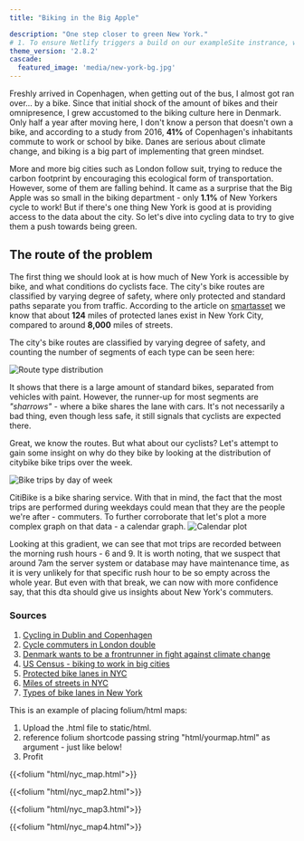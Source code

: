 ```yaml
---
title: "Biking in the Big Apple"

description: "One step closer to green New York."
# 1. To ensure Netlify triggers a build on our exampleSite instrance, we need to change a file in the exampleSite directory.
theme_version: '2.8.2'
cascade:
  featured_image: 'media/new-york-bg.jpg'
---
```

Freshly arrived in Copenhagen, when getting out of the bus, I almost got ran over... by a bike. Since that initial shock of the amount of bikes and their omnipresence, I grew accustomed to the biking culture here in Denmark. Only half a year after moving here, I don't know a person that doesn't own a bike, and according to a study from 2016, **41%** of Copenhagen's inhabitants commute to work or school by bike. Danes are serious about climate change, and biking is a big part of implementing that green mindset.

More and more big cities such as London follow suit, trying to reduce the carbon footprint by encouraging this ecological form of transportation. However, some of them are falling behind. It came as a surprise that the Big Apple was so small in the biking department - only **1.1%** of New Yorkers cycle to work! But if there's one thing New York is good at is providing access to the data about the city. So let's dive into cycling data to try to give them a push towards being green. 

## The route of the problem

The first thing we should look at is how much of New York is accessible by bike, and what conditions do cyclists face. The city's bike routes are classified by varying degree of safety, where only protected and standard paths separate you from traffic.
According to the article on [smartasset](https://smartasset.com/data-studies/most-bike-friendly-cities-2021) we know that about **124** miles of protected lanes exist in New York City, compared to around **8,000** miles of streets.

The city's bike routes are classified by varying degree of safety, and counting the number of segments of each type can be seen here:

![Route type distribution](/svg/plot_route_distribution.svg)

It shows that there is a large amount of standard bikes, separated from vehicles with paint. However, the runner-up for most segments are *"sharrows"* - where a bike shares the lane with cars. It's not necessarily a bad thing, even though less safe, it still signals that cyclists are expected there. 

Great, we know the routes. But what about our cyclists? Let's attempt to gain some insight on why do they bike by looking at the distribution of citybike bike trips over the week.

![Bike trips by day of week](/svg/plot_dayofweek_distribution.svg)

CitiBike is a bike sharing service. With that in mind, the fact that the most trips are performed during weekdays could mean that they are the people we're after - commuters. To further corroborate that let's plot a more complex graph on that data - a calendar graph.
![Calendar plot](/svg/plot_calendar.svg)

Looking at this gradient, we can see that mot trips are recorded between the morning rush hours - 6 and 9. It is worth noting, that we suspect that around 7am the server system or database may have maintenance time, as it is very unlikely for that specific rush hour to be so empty across the whole year. But even with that break, we can now with more confidence say, that this dta should give us insights about New York's commuters.






### Sources

1. [Cycling in Dublin and Copenhagen](https://www.researchgate.net/publication/331134372_The_Current_State_of_Cycling_Infrastructure_in_Dublin_and_Copenhagen_A_Comparison_of_Cycling_Infrastructure_in_8_Radial_Routes_into_the_City_Centre_of_Dublin_and_Copenhagen)
2. [Cycle commuters in London double](https://www.bikes.org.uk/cycle-commuters-in-london-double/)
3. [Denmark wants to be a frontrunner in fight against climate change](https://environment.yale.edu/news/article/why-denmark-wants-to-be-a-frontrunner-in-fight-against-climate-change)
4. [US Census - biking to work in big cities](https://www.census.gov/library/stories/2019/05/younger-workers-in-cities-more-likely-to-bike-to-work.html?fbclid=IwAR0xwhffS35MmPUmMU3zgLntV4lG0LLP1s-OXlGNe62ZGvmdefbM40R2hv0 )
5. [Protected bike lanes in NYC](https://smartasset.com/data-studies/most-bike-friendly-cities-2021)
6. [Miles of streets in NYC](https://www.cityandstateny.com/politics/2020/04/how-nyc-will-close-up-to-100-miles-of-streets-to-cars/176073/)
7. [Types of bike lanes in New York](https://parkingtickets.org/traffic-rules-and-regulations/nyc-bike-lanes/)







This is an example of placing folium/html maps:
1. Upload the .html file to static/html.
2. reference folium shortcode passing string "html/yourmap.html" as argument - just like below!
3. Profit


{{<folium "html/nyc_map.html">}}

{{<folium "html/nyc_map2.html">}}

{{<folium "html/nyc_map3.html">}}

{{<folium "html/nyc_map4.html">}}